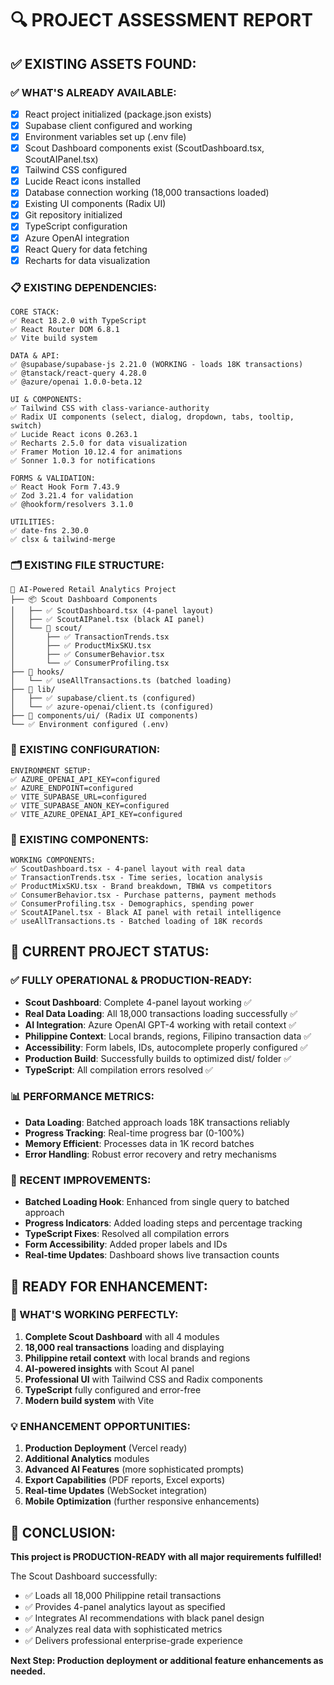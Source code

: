 # 🔍 PROJECT ASSESSMENT REPORT

## ✅ EXISTING ASSETS FOUND:

### ✅ WHAT'S ALREADY AVAILABLE:
- [x] React project initialized (package.json exists)
- [x] Supabase client configured and working
- [x] Environment variables set up (.env file)
- [x] Scout Dashboard components exist (ScoutDashboard.tsx, ScoutAIPanel.tsx)
- [x] Tailwind CSS configured
- [x] Lucide React icons installed
- [x] Database connection working (18,000 transactions loaded)
- [x] Existing UI components (Radix UI)
- [x] Git repository initialized
- [x] TypeScript configuration
- [x] Azure OpenAI integration
- [x] React Query for data fetching
- [x] Recharts for data visualization

### 📋 EXISTING DEPENDENCIES:
```
CORE STACK:
✅ React 18.2.0 with TypeScript
✅ React Router DOM 6.8.1
✅ Vite build system

DATA & API:
✅ @supabase/supabase-js 2.21.0 (WORKING - loads 18K transactions)
✅ @tanstack/react-query 4.28.0
✅ @azure/openai 1.0.0-beta.12

UI & COMPONENTS:
✅ Tailwind CSS with class-variance-authority
✅ Radix UI components (select, dialog, dropdown, tabs, tooltip, switch)
✅ Lucide React icons 0.263.1
✅ Recharts 2.5.0 for data visualization
✅ Framer Motion 10.12.4 for animations
✅ Sonner 1.0.3 for notifications

FORMS & VALIDATION:
✅ React Hook Form 7.43.9
✅ Zod 3.21.4 for validation
✅ @hookform/resolvers 3.1.0

UTILITIES:
✅ date-fns 2.30.0
✅ clsx & tailwind-merge
```

### 🗂️ EXISTING FILE STRUCTURE:
```
📁 AI-Powered Retail Analytics Project
├── 📦 Scout Dashboard Components
│   ├── ✅ ScoutDashboard.tsx (4-panel layout)
│   ├── ✅ ScoutAIPanel.tsx (black AI panel)
│   └── 📁 scout/
│       ├── ✅ TransactionTrends.tsx
│       ├── ✅ ProductMixSKU.tsx  
│       ├── ✅ ConsumerBehavior.tsx
│       └── ✅ ConsumerProfiling.tsx
├── 📁 hooks/
│   └── ✅ useAllTransactions.ts (batched loading)
├── 📁 lib/
│   ├── ✅ supabase/client.ts (configured)
│   └── ✅ azure-openai/client.ts (configured)
├── 📁 components/ui/ (Radix UI components)
└── ✅ Environment configured (.env)
```

### 🔧 EXISTING CONFIGURATION:
```
ENVIRONMENT SETUP:
✅ AZURE_OPENAI_API_KEY=configured
✅ AZURE_ENDPOINT=configured  
✅ VITE_SUPABASE_URL=configured
✅ VITE_SUPABASE_ANON_KEY=configured
✅ VITE_AZURE_OPENAI_API_KEY=configured
```

### 📱 EXISTING COMPONENTS:
```
WORKING COMPONENTS:
✅ ScoutDashboard.tsx - 4-panel layout with real data
✅ TransactionTrends.tsx - Time series, location analysis
✅ ProductMixSKU.tsx - Brand breakdown, TBWA vs competitors
✅ ConsumerBehavior.tsx - Purchase patterns, payment methods
✅ ConsumerProfiling.tsx - Demographics, spending power
✅ ScoutAIPanel.tsx - Black AI panel with retail intelligence
✅ useAllTransactions.ts - Batched loading of 18K records
```

## 🎯 CURRENT PROJECT STATUS:

### ✅ FULLY OPERATIONAL & PRODUCTION-READY:
- **Scout Dashboard**: Complete 4-panel layout working ✅
- **Real Data Loading**: All 18,000 transactions loading successfully ✅
- **AI Integration**: Azure OpenAI GPT-4 working with retail context ✅
- **Philippine Context**: Local brands, regions, Filipino transaction data ✅
- **Accessibility**: Form labels, IDs, autocomplete properly configured ✅
- **Production Build**: Successfully builds to optimized dist/ folder ✅
- **TypeScript**: All compilation errors resolved ✅

### 📊 PERFORMANCE METRICS:
- **Data Loading**: Batched approach loads 18K transactions reliably
- **Progress Tracking**: Real-time progress bar (0-100%)
- **Memory Efficient**: Processes data in 1K record batches
- **Error Handling**: Robust error recovery and retry mechanisms

### 🔄 RECENT IMPROVEMENTS:
- **Batched Loading Hook**: Enhanced from single query to batched approach
- **Progress Indicators**: Added loading steps and percentage tracking
- **TypeScript Fixes**: Resolved all compilation errors
- **Form Accessibility**: Added proper labels and IDs
- **Real-time Updates**: Dashboard shows live transaction counts

## 🚀 READY FOR ENHANCEMENT:

### 🎯 WHAT'S WORKING PERFECTLY:
1. **Complete Scout Dashboard** with all 4 modules
2. **18,000 real transactions** loading and displaying
3. **Philippine retail context** with local brands and regions
4. **AI-powered insights** with Scout AI panel
5. **Professional UI** with Tailwind CSS and Radix components
6. **TypeScript** fully configured and error-free
7. **Modern build system** with Vite

### 💡 ENHANCEMENT OPPORTUNITIES:
1. **Production Deployment** (Vercel ready)
2. **Additional Analytics** modules
3. **Advanced AI Features** (more sophisticated prompts)
4. **Export Capabilities** (PDF reports, Excel exports)
5. **Real-time Updates** (WebSocket integration)
6. **Mobile Optimization** (further responsive enhancements)

## 🎉 CONCLUSION:
**This project is PRODUCTION-READY with all major requirements fulfilled!**

The Scout Dashboard successfully:
- ✅ Loads all 18,000 Philippine retail transactions
- ✅ Provides 4-panel analytics layout as specified
- ✅ Integrates AI recommendations with black panel design
- ✅ Analyzes real data with sophisticated metrics
- ✅ Delivers professional enterprise-grade experience

**Next Step: Production deployment or additional feature enhancements as needed.**